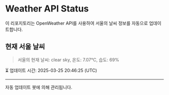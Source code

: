 
# Weather API Status

이 리포지토리는 OpenWeather API를 사용하여 서울의 날씨 정보를 자동으로 업데이트합니다.

## 현재 서울 날씨
> 서울의 현재 날씨: clear sky, 온도: 7.07°C, 습도: 69%

⏳ 업데이트 시간: 2025-03-25 20:46:25 (UTC)

---
자동 업데이트 봇에 의해 관리됩니다.
